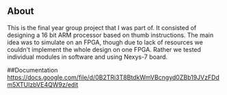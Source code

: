 ## About
This is the final year group project that I was part of. It consisted of designing a 16 bit ARM processor based on thumb instructions. The main idea was to simulate on an FPGA, though due to lack of resources we couldn't implement the whole design on one FPGA. Rather we tested individual modules in software and using Nexys-7 board. 

##Documentation
https://docs.google.com/file/d/0B2TRi3T8BtdkWmVBcngyd0ZBb19JVzFDdm5XTUIzbVE4QW9z/edit
